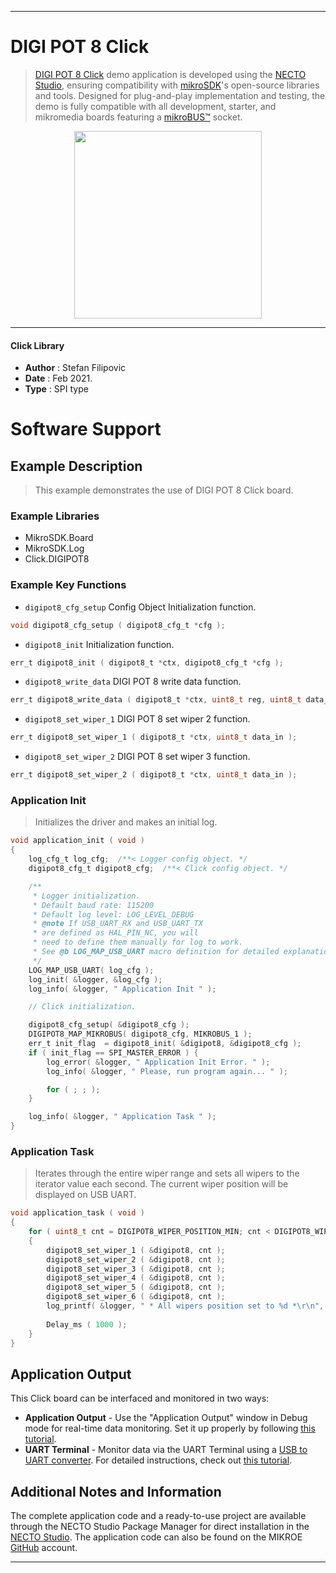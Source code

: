 
---
# DIGI POT 8 Click

> [DIGI POT 8 Click](https://www.mikroe.com/?pid_product=MIKROE-4596) demo application is developed using
the [NECTO Studio](https://www.mikroe.com/necto), ensuring compatibility with [mikroSDK](https://www.mikroe.com/mikrosdk)'s
open-source libraries and tools. Designed for plug-and-play implementation and testing, the demo is fully compatible with
all development, starter, and mikromedia boards featuring a [mikroBUS&trade;](https://www.mikroe.com/mikrobus) socket.

<p align="center">
  <img src="https://www.mikroe.com/?pid_product=MIKROE-4596&image=1" height=300px>
</p>

---

#### Click Library

- **Author**        : Stefan Filipovic
- **Date**          : Feb 2021.
- **Type**          : SPI type

# Software Support

## Example Description

> This example demonstrates the use of DIGI POT 8 Click board.

### Example Libraries

- MikroSDK.Board
- MikroSDK.Log
- Click.DIGIPOT8

### Example Key Functions

- `digipot8_cfg_setup` Config Object Initialization function.
```c
void digipot8_cfg_setup ( digipot8_cfg_t *cfg );
```

- `digipot8_init` Initialization function.
```c
err_t digipot8_init ( digipot8_t *ctx, digipot8_cfg_t *cfg );
```

- `digipot8_write_data` DIGI POT 8 write data function.
```c
err_t digipot8_write_data ( digipot8_t *ctx, uint8_t reg, uint8_t data_in )
```

- `digipot8_set_wiper_1` DIGI POT 8 set wiper 2 function.
```c
err_t digipot8_set_wiper_1 ( digipot8_t *ctx, uint8_t data_in );
```

- `digipot8_set_wiper_2` DIGI POT 8 set wiper 3 function.
```c
err_t digipot8_set_wiper_2 ( digipot8_t *ctx, uint8_t data_in );
```

### Application Init

> Initializes the driver and makes an initial log.

```c
void application_init ( void )
{
    log_cfg_t log_cfg;  /**< Logger config object. */
    digipot8_cfg_t digipot8_cfg;  /**< Click config object. */

    /** 
     * Logger initialization.
     * Default baud rate: 115200
     * Default log level: LOG_LEVEL_DEBUG
     * @note If USB_UART_RX and USB_UART_TX 
     * are defined as HAL_PIN_NC, you will 
     * need to define them manually for log to work. 
     * See @b LOG_MAP_USB_UART macro definition for detailed explanation.
     */
    LOG_MAP_USB_UART( log_cfg );
    log_init( &logger, &log_cfg );
    log_info( &logger, " Application Init " );

    // Click initialization.

    digipot8_cfg_setup( &digipot8_cfg );
    DIGIPOT8_MAP_MIKROBUS( digipot8_cfg, MIKROBUS_1 );
    err_t init_flag  = digipot8_init( &digipot8, &digipot8_cfg );
    if ( init_flag == SPI_MASTER_ERROR ) {
        log_error( &logger, " Application Init Error. " );
        log_info( &logger, " Please, run program again... " );

        for ( ; ; );
    }

    log_info( &logger, " Application Task " );
}
```

### Application Task

> Iterates through the entire wiper range and sets all wipers to 
> the iterator value each second. 
> The current wiper position will be displayed on USB UART.

```c
void application_task ( void )
{
    for ( uint8_t cnt = DIGIPOT8_WIPER_POSITION_MIN; cnt < DIGIPOT8_WIPER_POSITION_MAX; cnt += 5 )
    {
        digipot8_set_wiper_1 ( &digipot8, cnt );
        digipot8_set_wiper_2 ( &digipot8, cnt );
        digipot8_set_wiper_3 ( &digipot8, cnt );
        digipot8_set_wiper_4 ( &digipot8, cnt );
        digipot8_set_wiper_5 ( &digipot8, cnt );
        digipot8_set_wiper_6 ( &digipot8, cnt );
        log_printf( &logger, " * All wipers position set to %d *\r\n", ( uint16_t ) cnt );
        
        Delay_ms ( 1000 );
    }
}
```

## Application Output

This Click board can be interfaced and monitored in two ways:
- **Application Output** - Use the "Application Output" window in Debug mode for real-time data monitoring.
Set it up properly by following [this tutorial](https://www.youtube.com/watch?v=ta5yyk1Woy4).
- **UART Terminal** - Monitor data via the UART Terminal using
a [USB to UART converter](https://www.mikroe.com/click/interface/usb?interface*=uart,uart). For detailed instructions,
check out [this tutorial](https://help.mikroe.com/necto/v2/Getting%20Started/Tools/UARTTerminalTool).

## Additional Notes and Information

The complete application code and a ready-to-use project are available through the NECTO Studio Package Manager for 
direct installation in the [NECTO Studio](https://www.mikroe.com/necto). The application code can also be found on
the MIKROE [GitHub](https://github.com/MikroElektronika/mikrosdk_click_v2) account.

---
